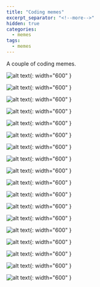 ```yaml
---
title: "Coding memes"
excerpt_separator: "<!--more-->"
hidden: true
categories:
  - memes
tags:
  - memes
---
```



A couple of coding memes.

![alt text](/images/memes/teams-file.jpeg "Title"){: width="600" }


<!--more-->

![alt text](/images/memes/git_random.jpg "Title"){: width="600" }

![alt text](/images/memes/vim-exit.jpg "Title"){: width="600" }

![alt text](/images/memes/aws.jpg "Title"){: width="600" }

![alt text](/images/memes/aws_cost.jpg "Title"){: width="600" }

![alt text](/images/memes/css.jpg "Title"){: width="600" }

![alt text](/images/memes/declarative.jpg "Title"){: width="600" }

![alt text](/images/memes/documentation.png "Title"){: width="600" }

![alt text](/images/memes/git_blame.jpg "Title"){: width="600" }

![alt text](/images/memes/infra_break.jpg "Title"){: width="600" }

![alt text](/images/memes/js_sorting.jpg "Title"){: width="600" }

![alt text](/images/memes/scaling.jpg "Title"){: width="600" }

![alt text](/images/memes/serverless.jpg "Title"){: width="600" }

![alt text](/images/memes/spagetti.png "Title"){: width="600" }

![alt text](/images/memes/variables.jpg "Title"){: width="600" }

![alt text](/images/memes/visual_studio.jpg "Title"){: width="600" }

![alt text](/images/memes/yaml.jpg "Title"){: width="600" }

![alt text](/images/memes/yaml_2.jpg "Title"){: width="600" }
